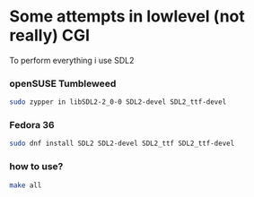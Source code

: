 # Some attempts in lowlevel (not really) CGI

To perform everything i use SDL2

### openSUSE Tumbleweed 
```bash
sudo zypper in libSDL2-2_0-0 SDL2-devel SDL2_ttf-devel
```

### Fedora 36
```bash
sudo dnf install SDL2 SDL2-devel SDL2_ttf SDL2_ttf-devel
```

### how to use?
```bash
make all
```
